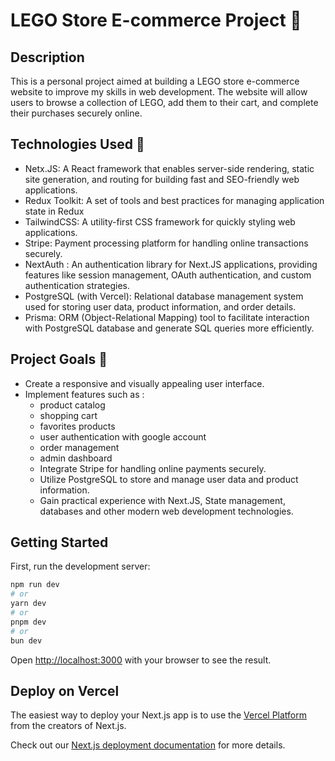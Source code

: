 # LEGO Store E-commerce Project 🧩

## Description

This is a personal project aimed at building a LEGO store e-commerce website to improve my skills in web development.
The website will allow users to browse a collection of LEGO, add them to their cart, and complete their purchases securely online.

## Technologies Used 🔪

- Netx.JS: A React framework that enables server-side rendering, static site generation, and routing for building fast and SEO-friendly web applications.
- Redux Toolkit: A set of tools and best practices for managing application state in Redux
- TailwindCSS: A utility-first CSS framework for quickly styling web applications.
- Stripe: Payment processing platform for handling online transactions securely.
- NextAuth : An authentication library for Next.JS applications, providing features like session management, OAuth authentication, and custom authentication strategies.
- PostgreSQL (with Vercel): Relational database management system used for storing user data, product information, and order details.
- Prisma: ORM (Object-Relational Mapping) tool to facilitate interaction with PostgreSQL database and generate SQL queries more efficiently.
  
## Project Goals 🚀

- Create a responsive and visually appealing user interface.
- Implement features such as :
  - product catalog
  - shopping cart
  - favorites products
  - user authentication with google account
  - order management
  - admin dashboard
  - Integrate Stripe for handling online payments securely.
  - Utilize PostgreSQL to store and manage user data and product information.
  - Gain practical experience with Next.JS, State management, databases and other modern web development technologies.

## Getting Started

First, run the development server:

```bash
npm run dev
# or
yarn dev
# or
pnpm dev
# or
bun dev
```

Open [http://localhost:3000](http://localhost:3000) with your browser to see the result.

## Deploy on Vercel

The easiest way to deploy your Next.js app is to use the [Vercel Platform](https://vercel.com/new?utm_medium=default-template&filter=next.js&utm_source=create-next-app&utm_campaign=create-next-app-readme) from the creators of Next.js.

Check out our [Next.js deployment documentation](https://nextjs.org/docs/deployment) for more details.

